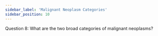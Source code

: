 ```yaml
---
sidebar_label: 'Malignant Neoplasm Categories'
sidebar_position: 10
---
```

Question 8: What are the two broad categories of malignant neoplasms?